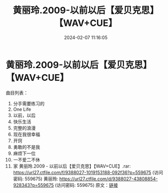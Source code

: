 ﻿---
title: 黄丽玲.2009-以前以后【爱贝克思】【WAV+CUE】
date: 2024-02-07 11:16:05
categories: WAV车载音乐、镜像
tags: 华语中文
---
# 黄丽玲.2009-以前以后【爱贝克思】【WAV+CUE】

曲目列表：
01. 分手需要练习的
02. One Life
03. 以前，以后
04. 快乐生活
05. 完整的浪漫
06. 现在我很幸福
07. 开窍
08. 勇敢的不是我
09. 麻烦下一位
10. 一不爱二不休
11. 家
黄丽玲.2009 - 以前以后【爱贝克思】【WAV+CUE】.rar: https://url27.ctfile.com/f/9388027-1019153188-092f36?p=559675
(访问密码: 559675)
黄丽玲: https://url27.ctfile.com/d/9388027-43808854-928343?p=559675
(访问密码: 559675)
原文：[链接](https://blog.sina.com.cn/s/blog_1647c7e76010314f7.html)